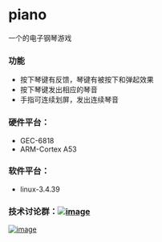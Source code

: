# piano
一个的电子钢琴游戏

### 功能
* 按下琴键有反馈，琴键有被按下和弹起效果
* 按下琴键发出相应的琴音
* 手指可连续划屏，发出连续琴音

### 硬件平台：
* GEC-6818
* ARM-Cortex A53

### 软件平台：
* linux-3.4.39

### 技术讨论群：<a href="//shang.qq.com/wpa/qunwpa?idkey=bc2c3338276a40ac72131230ad041a00c60a2fe45172ab6b9a93fea44cf0e6fa">![image](https://github.com/vincent040/lab/blob/master/res/QQ_qun.png?raw=true)

![image](https://github.com/vincent040/lab/blob/master/res/piano.jpg?raw=true)
